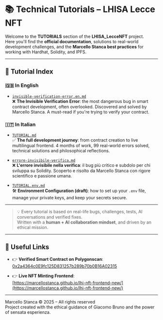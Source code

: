 # 📚 Technical Tutorials – LHISA Lecce NFT

Welcome to the **TUTORIALS** section of the **LHISA_LecceNFT** project.  
Here you'll find the **official documentation**, solutions to real-world development challenges, and the **Marcello Stanca best practices** for working with Hardhat, Solidity, and IPFS.

---

## 📘 Tutorial Index

### 🇬🇧 In English

- [`invisible-verification-error.en.md`](./invisible-verification-error.en.md)  
  ❌ **The Invisible Verification Error**: the most dangerous bug in smart contract development, often overlooked. Discovered and solved by Marcello Stanca. A must-read if you're trying to verify your contract.

### 🇮🇹 In Italian

- [`TUTORIAL.md`](./TUTORIAL.md)  
  ✅ **The full development journey**: from contract creation to live multilingual frontend. 4 months of work, 99 real-world errors solved, technical solutions and philosophical reflections.

- [`errore-invisibile-verifica.md`](./errore-invisibile-verifica.md)  
  ❌ **L'errore invisibile nella verifica**: il bug più critico e subdolo per chi sviluppa su Solidity. Scoperto e risolto da Marcello Stanca con rigore scientifico e passione umana.

- [`TUTORIAL.env.md`](./TUTORIAL.env.md)  
  🛠️ **Environment Configuration (draft)**: how to set up your `.env` file, manage your private keys, and keep your secrets secure.

---

> 💡 Every tutorial is based on real-life bugs, challenges, tests, AI conversations and verified fixes.  
> Written with a **human + AI collaboration mindset**, and driven by an ethical mission.

---

## 🔗 Useful Links

- 👉 **Verified Smart Contract on Polygonscan**:  
  [0x2a4364c0E9fc125D831257b289b70b0B16A02315](https://polygonscan.com/address/0x2a4364c0E9fc125D831257b289b70b0B16A02315)

- 👉 **Live NFT Minting Frontend**:  
  [https://marcellostanca.github.io/lhi-nft-frontend-new/](https://marcellostanca.github.io/lhi-nft-frontend-new/)

---

Marcello Stanca © 2025 – All rights reserved  
Project created with the ethical guidance of Giacomo Bruno and the power of sensata esperienza.
